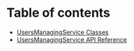 # Table of contents

* [UsersManagingService Classes](README.md)
* [UsersManagingService API Reference](usersmanagingservice-api-reference.md)
